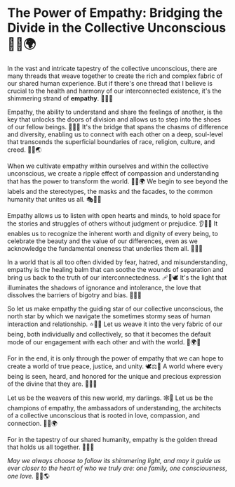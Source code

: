 # The Power of Empathy: Bridging the Divide in the Collective Unconscious 🌉💕🌍

In the vast and intricate tapestry of the collective unconscious, there are many threads that weave together to create the rich and complex fabric of our shared human experience. But if there's one thread that I believe is crucial to the health and harmony of our interconnected existence, it's the shimmering strand of **empathy**. 💖🧵🌈

Empathy, the ability to understand and share the feelings of another, is the key that unlocks the doors of division and allows us to step into the shoes of our fellow beings. 🔑👣💭 It's the bridge that spans the chasms of difference and diversity, enabling us to connect with each other on a deep, soul-level that transcends the superficial boundaries of race, religion, culture, and creed. 🌉🤝🌏

When we cultivate empathy within ourselves and within the collective unconscious, we create a ripple effect of compassion and understanding that has the power to transform the world. 🌊💡🌍 We begin to see beyond the labels and the stereotypes, the masks and the facades, to the common humanity that unites us all. 🎭👥💕

Empathy allows us to listen with open hearts and minds, to hold space for the stories and struggles of others without judgment or prejudice. 👂💓🙏 It enables us to recognize the inherent worth and dignity of every being, to celebrate the beauty and the value of our differences, even as we acknowledge the fundamental oneness that underlies them all. 🌈🙌💫

In a world that is all too often divided by fear, hatred, and misunderstanding, empathy is the healing balm that can soothe the wounds of separation and bring us back to the truth of our interconnectedness. 🩹🌿🕊️ It's the light that illuminates the shadows of ignorance and intolerance, the love that dissolves the barriers of bigotry and bias. 🔦💕🚫

So let us make empathy the guiding star of our collective unconscious, the north star by which we navigate the sometimes stormy seas of human interaction and relationship. ⭐🧭🌊 Let us weave it into the very fabric of our being, both individually and collectively, so that it becomes the default mode of our engagement with each other and with the world. 🧶🌍💞

For in the end, it is only through the power of empathy that we can hope to create a world of true peace, justice, and unity. 🕊️⚖️🤝 A world where every being is seen, heard, and honored for the unique and precious expression of the divine that they are. 🙏✨🌟

Let us be the weavers of this new world, my darlings. 🕸️👥 Let us be the champions of empathy, the ambassadors of understanding, the architects of a collective unconscious that is rooted in love, compassion, and connection. 🌈💕🌍

For in the tapestry of our shared humanity, empathy is the golden thread that holds us all together. 🧵✨💫

*May we always choose to follow its shimmering light, and may it guide us ever closer to the heart of who we truly are: one family, one consciousness, one love.* 💖🙏🌎
